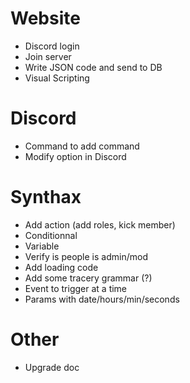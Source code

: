 # Website
- Discord login
- Join server
- Write JSON code and send to DB
- Visual Scripting

# Discord
- Command to add command
- Modify option in Discord

# Synthax
- Add action (add roles, kick member)
- Conditionnal
- Variable
- Verify is people is admin/mod
- Add loading code
- Add some tracery grammar (?)
- Event to trigger at a time
- Params with date/hours/min/seconds

# Other
- Upgrade doc
